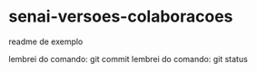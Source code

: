 # senai-versoes-colaboracoes

readme de exemplo



lembrei do comando: git commit
lembrei do comando: git status

